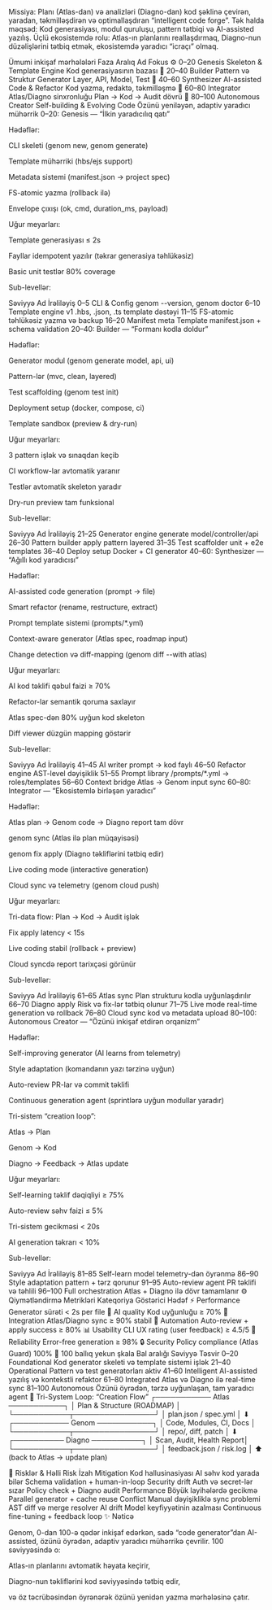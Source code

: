 Missiya: Planı (Atlas-dan) və analizləri (Diagno-dan) kod şəklinə çevirən, yaradan, təkmilləşdirən və optimallaşdıran “intelligent code forge”.
Tək halda məqsəd: Kod generasiyası, modul quruluşu, pattern tətbiqi və AI-assisted yazılış.
Üçlü ekosistemdə rolu: Atlas-ın planlarını reallaşdırmaq, Diagno-nun düzəlişlərini tətbiq etmək, ekosistemdə yaradıcı “icraçı” olmaq.

Ümumi inkişaf mərhələləri
Faza	Aralıq	Ad	Fokus
⚙️ 0–20	Genesis	Skeleton & Template Engine	Kod generasiyasının bazası
🧩 20–40	Builder	Pattern və Struktur Generator	Layer, API, Model, Test
🧠 40–60	Synthesizer	AI-assisted Code & Refactor	Kod yazma, redaktə, təkmilləşmə
🔄 60–80	Integrator	Atlas/Diagno sinxronluğu	Plan → Kod → Audit dövrü
🤖 80–100	Autonomous Creator	Self-building & Evolving Code	Özünü yeniləyən, adaptiv yaradıcı mühərrik
0–20: Genesis — “İlkin yaradıcılıq qatı”

Hədəflər:

CLI skeleti (genom new, genom generate)

Template mühərriki (hbs/ejs support)

Metadata sistemi (manifest.json → project spec)

FS-atomic yazma (rollback ilə)

Envelope çıxışı (ok, cmd, duration_ms, payload)

Uğur meyarları:

Template generasiyası ≤ 2s

Fayllar idempotent yazılır (təkrar generasiya təhlükəsiz)

Basic unit testlər 80% coverage

Sub-levellər:

Səviyyə	Ad	İrəliləyiş
0–5	CLI & Config	genom --version, genom doctor
6–10	Template engine v1	.hbs, .json, .ts template dəstəyi
11–15	FS-atomic	təhlükəsiz yazma və backup
16–20	Manifest meta	Template manifest.json + schema validation
20–40: Builder — “Formanı kodla doldur”

Hədəflər:

Generator modul (genom generate model, api, ui)

Pattern-lər (mvc, clean, layered)

Test scaffolding (genom test init)

Deployment setup (docker, compose, ci)

Template sandbox (preview & dry-run)

Uğur meyarları:

3 pattern işlək və sınaqdan keçib

CI workflow-lar avtomatik yaranır

Testlər avtomatik skeleton yaradır

Dry-run preview tam funksional

Sub-levellər:

Səviyyə	Ad	İrəliləyiş
21–25	Generator engine	generate model/controller/api
26–30	Pattern builder	apply pattern layered
31–35	Test scaffolder	unit + e2e templates
36–40	Deploy setup	Docker + CI generator
40–60: Synthesizer — “Ağıllı kod yaradıcısı”

Hədəflər:

AI-assisted code generation (prompt → file)

Smart refactor (rename, restructure, extract)

Prompt template sistemi (prompts/*.yml)

Context-aware generator (Atlas spec, roadmap input)

Change detection və diff-mapping (genom diff --with atlas)

Uğur meyarları:

AI kod təklifi qəbul faizi ≥ 70%

Refactor-lar semantik qoruma saxlayır

Atlas spec-dən 80% uyğun kod skeleton

Diff viewer düzgün mapping göstərir

Sub-levellər:

Səviyyə	Ad	İrəliləyiş
41–45	AI writer	prompt → kod faylı
46–50	Refactor engine	AST-level dəyişiklik
51–55	Prompt library	/prompts/*.yml → roles/templates
56–60	Context bridge	Atlas → Genom input sync
60–80: Integrator — “Ekosistemlə birləşən yaradıcı”

Hədəflər:

Atlas plan → Genom code → Diagno report tam dövr

genom sync (Atlas ilə plan müqayisəsi)

genom fix apply (Diagno təkliflərini tətbiq edir)

Live coding mode (interactive generation)

Cloud sync və telemetry (genom cloud push)

Uğur meyarları:

Tri-data flow: Plan → Kod → Audit işlək

Fix apply latency < 15s

Live coding stabil (rollback + preview)

Cloud syncdə report tarixçəsi görünür

Sub-levellər:

Səviyyə	Ad	İrəliləyiş
61–65	Atlas sync	Plan strukturu kodla uyğunlaşdırılır
66–70	Diagno apply	Risk və fix-lər tətbiq olunur
71–75	Live mode	real-time generation və rollback
76–80	Cloud sync	kod və metadata upload
80–100: Autonomous Creator — “Özünü inkişaf etdirən orqanizm”

Hədəflər:

Self-improving generator (AI learns from telemetry)

Style adaptation (komandanın yazı tərzinə uyğun)

Auto-review PR-lar və commit təklifi

Continuous generation agent (sprintlərə uyğun modullar yaradır)

Tri-sistem “creation loop”:

Atlas → Plan

Genom → Kod

Diagno → Feedback → Atlas update

Uğur meyarları:

Self-learning təklif dəqiqliyi ≥ 75%

Auto-review səhv faizi ≤ 5%

Tri-sistem gecikməsi < 20s

AI generation təkrarı < 10%

Sub-levellər:

Səviyyə	Ad	İrəliləyiş
81–85	Self-learn model	telemetry-dən öyrənmə
86–90	Style adaptation	pattern + tərz qorunur
91–95	Auto-review agent	PR təklifi və təhlili
96–100	Full orchestration	Atlas + Diagno ilə dövr tamamlanır
⚙️ Qiymətləndirmə Metrikləri
Kateqoriya	Göstərici	Hədəf
⚡ Performance	Generator sürəti	< 2s per file
🧠 AI quality	Kod uyğunluğu	≥ 70%
🔁 Integration	Atlas/Diagno sync	≥ 90% stabil
🧩 Automation	Auto-review + apply success	≥ 80%
📊 Usability	CLI UX rating (user feedback)	≥ 4.5/5
🧪 Reliability	Error-free generation	≥ 98%
🔒 Security	Policy compliance (Atlas Guard)	100%
🧭 100 ballıq yekun şkala
Bal aralığı	Səviyyə	Təsvir
0–20	Foundational	Kod generator skeleti və template sistemi işlək
21–40	Operational	Pattern və test generatorları aktiv
41–60	Intelligent	AI-assisted yazılış və kontekstli refaktor
61–80	Integrated	Atlas və Diagno ilə real-time sync
81–100	Autonomous	Özünü öyrədən, tərzə uyğunlaşan, tam yaradıcı agent
🔄 Tri-System Loop: “Creation Flow”
   ┌─────────── Atlas ───────────┐
   │ Plan & Structure (ROADMAP) │
   └───────────┬────────────────┘
               │
        plan.json / spec.yml
               │
          ⬇
   ┌─────────── Genom ───────────┐
   │ Code, Modules, CI, Docs    │
   └───────────┬────────────────┘
               │
       repo/, diff, patch
               │
          ⬇
   ┌────────── Diagno ──────────┐
   │ Scan, Audit, Health Report│
   └───────────┬────────────────┘
               │
       feedback.json / risk.log
               │
          ⬆
   (back to Atlas → update plan)

🚧 Risklər & Həlli
Risk	İzah	Mitigation
Kod hallusinasiyası	AI səhv kod yarada bilər	Schema validation + human-in-loop
Security drift	Auth və secret-lər sızar	Policy check + Diagno audit
Performance	Böyük layihələrdə gecikmə	Parallel generator + cache reuse
Conflict	Manual dəyişikliklə sync problemi	AST diff və merge resolver
AI drift	Model keyfiyyətinin azalması	Continuous fine-tuning + feedback loop
✨ Nəticə

Genom, 0-dan 100-ə qədər inkişaf edərkən,
sadə “code generator”dan AI-assisted, özünü öyrədən, adaptiv yaradıcı mühərrikə çevrilir.
100 səviyyəsində o:

Atlas-ın planlarını avtomatik həyata keçirir,

Diagno-nun təkliflərini kod səviyyəsində tətbiq edir,

və öz təcrübəsindən öyrənərək özünü yenidən yazma mərhələsinə çatır.
